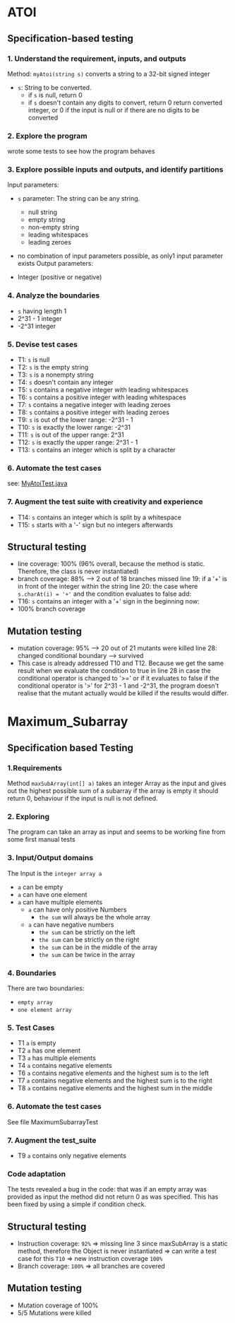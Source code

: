 # ATOI
## Specification-based testing

### 1. Understand the requirement, inputs, and outputs

Method: `myAtoi(string s)`
converts a string to a 32-bit signed integer

- `s`: String to be converted.
    - if `s` is null, return 0
    - if `s` doesn't contain any digits to convert, return 0
      return converted integer, or 0 if the input is null or if there are no digits to be converted

### 2. Explore the program
wrote some tests to see how the program behaves

### 3. Explore possible inputs and outputs, and identify partitions
Input parameters:
- `s` parameter: The string can be any string.
    - null string
    - empty string
    - non-empty string
    - leading whitespaces
    - leading zeroes

- no combination of input parameters possible, as only1 input parameter exists
  Output parameters:
-  Integer (positive or negative)

### 4. Analyze the boundaries
- `s` having length 1
- 2^31 - 1 integer
- -2^31 integer

### 5. Devise test cases
- T1: `s` is null
- T2: `s` is the empty string
- T3: `s` is a nonempty string
- T4: `s` doesn't contain any integer
- T5: `s` contains a negative integer with leading whitespaces
- T6: `s` contains a positive integer with leading whitespaces
- T7: `s` contains a negative integer with leading zeroes
- T8: `s` contains a positive integer with leading zeroes
- T9: `s` is out of the lower range: -2^31 - 1
- T10: `s` is exactly the lower range: -2^31
- T11: `s` is out of the upper range: 2^31
- T12: `s` is exactly the upper range: 2^31 - 1
- T13: `s` contains an integer which is split by a character

### 6. Automate the test cases
see: [MyAtoiTest.java](atoi/src/test/java/zest/MyAtoiTest.java)

### 7. Augment the test suite with creativity and experience
- T14: `s` contains an integer which is split by a whitespace
- T15: `s` starts with a '-' sign but no integers afterwards

## Structural testing
- line coverage: 100% (96% overall, because the method is static. Therefore, the class is never instantiated)
- branch coverage: 88% --> 2 out of 18 branches missed
  line 19: if a '+' is in front of the integer within the string
  line 20: the case where `s.charAt(i) = '+'` and the condition evaluates to false
  add:
- T16: `s` contains an integer with a '+' sign in the beginning
  now:
- 100% branch coverage

## Mutation testing
- mutation coverage: 95% --> 20 out of 21 mutants were killed
  line 28: changed conditional boundary --> survived
- This case is already addressed T10 and T12. Because we get the same result when we evaluate the condition to true in line 28 in case the conditional operator is changed to '>=' or if it evaluates to false if the conditional operator is '>' for 2^31 - 1 and -2^31, the program doesn't realise that the mutant actually would be killed if the results would differ.



# Maximum_Subarray
## Specification based Testing

### 1.Requirements
Method `maxSubArray(int[] a)` takes an integer Array as the input and gives out the highest possible sum of a subarray if the array is empty it should return 0, behaviour if the input is null is not defined.

### 2. Exploring
The program can take an array as input and seems to be working fine from some first manual tests

### 3. Input/Output domains
The Input is the `integer array a`
- `a` can be empty
- `a` can have one element
- `a` can have multiple elements
  - `a` can have only positive Numbers
    - `the sum` will always be the whole array
  - `a` can have negative numbers
    - `the sum` can be strictly on the left
    - `the sum` can be strictly on the right
    - `the sum` can be in the middle of the array
    - `the sum` can be twice in the array

### 4. Boundaries
There are two boundaries:
- `empty array`
- `one element array`

### 5. Test Cases
- T1 `a` is empty
- T2 `a` has one element
- T3 `a` has multiple elements
- T4 `a` contains negative elements
- T6 `a` contains negative elements and the highest sum is to the left
- T7 `a` contains negative elements and the highest sum is to the right
- T8 `a` contains negative elements and the highest sum in the middle

### 6. Automate the test cases
See file MaximumSubarrayTest

### 7. Augment the test_suite
- T9 `a` contains only negative elements

### Code adaptation
The tests revealed a bug in the code: that was if an empty array was provided as input the method did not return 0 as was specified. This has been fixed by using a simple if condition check.

## Structural testing
- Instruction coverage: `92%` => missing line 3 since maxSubArray is a static method, therefore the Object is never instantiated => can write a test case for this `T10` => new instruction coverage `100%` 
- Branch coverage: `100%` => all branches are covered

## Mutation testing
- Mutation coverage of 100%
- 5/5 Mutations were killed